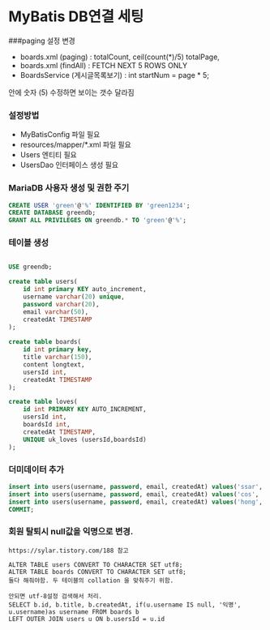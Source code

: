 # MyBatis DB연결 세팅

###paging 설정 변경

- boards.xml (paging) : totalCount, ceil(count(*)/5) totalPage,
- boards.xml (findAll) : FETCH NEXT 5 ROWS ONLY
- BoardsService (게시글목록보기) : int startNum = page * 5;

안에 숫자 (5) 수정하면 보이는 갯수 달라짐

### 설정방법
- MyBatisConfig 파일 필요
- resources/mapper/*.xml 파일 필요
- Users 엔티티 필요
- UsersDao 인터페이스 생성 필요

### MariaDB 사용자 생성 및 권한 주기
```sql
CREATE USER 'green'@'%' IDENTIFIED BY 'green1234';
CREATE DATABASE greendb;
GRANT ALL PRIVILEGES ON greendb.* TO 'green'@'%';
```

### 테이블 생성
```sql

USE greendb;

create table users(
    id int primary KEY auto_increment,
    username varchar(20) unique,
    password varchar(20),
    email varchar(50),
    createdAt TIMESTAMP
);
 
create table boards(
    id int primary key,
    title varchar(150),
    content longtext,
    usersId int,
    createdAt TIMESTAMP
);

create table loves(
    id int PRIMARY KEY AUTO_INCREMENT,
    usersId int,
    boardsId int,
    createdAt TIMESTAMP,
    UNIQUE uk_loves (usersId,boardsId)
);


```

### 더미데이터 추가
```sql
insert into users(username, password, email, createdAt) values('ssar', '1234', 'ssar@nate.com', NOW());
insert into users(username, password, email, createdAt) values('cos', '1234', 'cos@nate.com', NOW());
insert into users(username, password, email, createdAt) values('hong', '1234', 'hong@nate.com', NOW());
COMMIT;
```

### 회원 탈퇴시 null값을 익명으로 변경.
```
https://sylar.tistory.com/188 참고

ALTER TABLE users CONVERT TO CHARACTER SET utf8;
ALTER TABLE boards CONVERT TO CHARACTER SET utf8;
둘다 해줘야함. 두 테이블의 collation 을 맞춰주기 위함.

안되면 utf-8설정 검색해서 처리.
SELECT b.id, b.title, b.createdAt, if(u.username IS null, '익명', u.username)as username FROM boards b
LEFT OUTER JOIN users u ON b.usersId = u.id


```